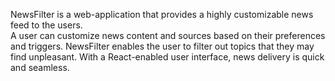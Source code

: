 NewsFilter is a web-application that provides a highly customizable news feed to the users.  
A user can customize news content and sources based on their preferences and triggers. 
NewsFilter enables the user to filter out topics that they may find unpleasant. 
With a React-enabled user interface, news delivery is quick and seamless.
